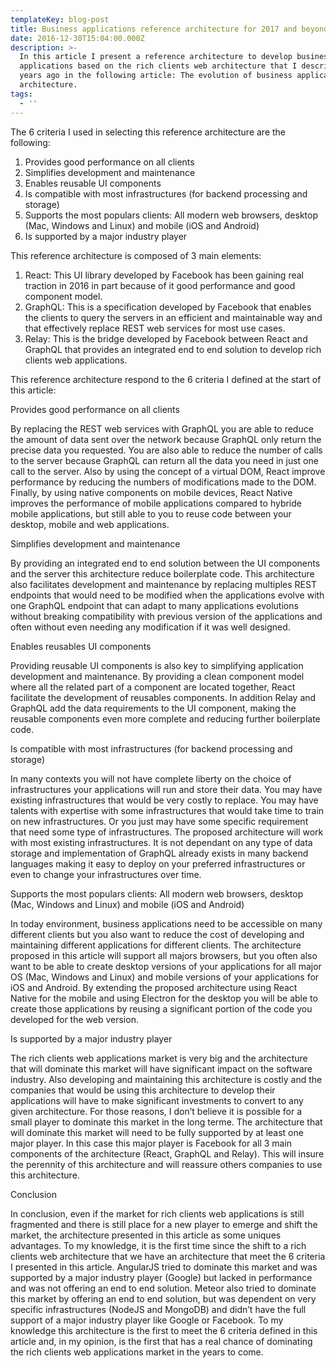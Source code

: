 ```yaml
---
templateKey: blog-post
title: Business applications reference architecture for 2017 and beyond?
date: 2016-12-30T15:04:00.000Z
description: >-
  In this article I present a reference architecture to develop business
  applications based on the rich clients web architecture that I described two
  years ago in the following article: The evolution of business applications
  architecture.
tags:
  - ''
---
```

The 6 criteria I used in selecting this reference architecture are the following:

1. Provides good performance on all clients
2. Simplifies development and maintenance
3. Enables reusable UI components
4. Is compatible with most infrastructures (for backend processing and storage)
5. Supports the most populars clients: All modern web browsers, desktop (Mac, Windows and Linux) and mobile (iOS and Android)
6. Is supported by a major industry player

This reference architecture is composed of 3 main elements:

1. React: This UI library developed by Facebook has been gaining real traction in 2016 in part because of it good performance and good component model.
2. GraphQL: This is a specification developed by Facebook that enables the clients to query the servers in an efficient and maintainable way and that effectively replace REST web services for most use cases.
3. Relay: This is the bridge developed by Facebook between React and GraphQL that provides an integrated end to end solution to develop rich clients web applications.

This reference architecture respond to the 6 criteria I defined at the start of this article:

Provides good performance on all clients

By replacing the REST web services with GraphQL you are able to reduce the amount of data sent over the network because GraphQL only return the precise data you requested. You are also able to reduce the number of calls to the server because GraphQL can return all the data you need in just one call to the server. Also by using the concept of a virtual DOM, React improve performance by reducing the numbers of modifications made to the DOM. Finally, by using native components on mobile devices, React Native improves the performance of mobile applications compared to hybride mobile applications, but still able to you to reuse code between your desktop, mobile and web applications.

Simplifies development and maintenance

By providing an integrated end to end solution between the UI components and the server this architecture reduce boilerplate code. This architecture also facilitates development and maintenance by replacing multiples REST endpoints that would need to be modified when the applications evolve with one GraphQL endpoint that can adapt to many applications evolutions without breaking compatibility with previous version of the applications and often without even needing any modification if it was well designed.

Enables reusables UI components

Providing reusable UI components is also key to simplifying application development and maintenance. By providing a clean component model where all the related part of a component are located together, React facilitate the development of reusables components. In addition Relay and GraphQL add the data requirements to the UI component, making the reusable components even more complete and reducing further boilerplate code.

Is compatible with most infrastructures (for backend processing and storage)

In many contexts you will not have complete liberty on the choice of infrastructures your applications will run and store their data. You may have existing infrastructures that would be very costly to replace. You may have talents with expertise with some infrastructures that would take time to train on new infrastructures. Or you just may have some specific requirement that need some type of infrastructures. The proposed architecture will work with most existing infrastructures. It is not dependant on any type of data storage and implementation of GraphQL already exists in many backend languages making it easy to deploy on your preferred infrastructures or even to change your infrastructures over time.

Supports the most populars clients: All modern web browsers, desktop (Mac, Windows and Linux) and mobile (iOS and Android)

In today environment, business applications need to be accessible on many different clients but you also want to reduce the cost of developing and maintaining different applications for different clients. The architecture proposed in this article will support all majors browsers, but you often also want to be able to create desktop versions of your applications for all major OS (Mac, Windows and Linux) and mobile versions of your applications for iOS and Android. By extending the proposed architecture using React Native for the mobile and using Electron for the desktop you will be able to create those applications by reusing a significant portion of the code you developed for the web version.

Is supported by a major industry player

The rich clients web applications market is very big and the architecture that will dominate this market will have significant impact on the software industry. Also developing and maintaining this architecture is costly and the companies that would be using this architecture to develop their applications will have to make significant investments to convert to any given architecture. For those reasons, I don’t believe it is possible for a small player to dominate this market in the long terme. The architecture that will dominate this market will need to be fully supported by at least one major player. In this case this major player is Facebook for all 3 main components of the architecture (React, GraphQL and Relay). This will insure the perennity of this architecture and will reassure others companies to use this architecture.

Conclusion

In conclusion, even if the market for rich clients web applications is still fragmented and there is still place for a new player to emerge and shift the market, the architecture presented in this article as some uniques advantages. To my knowledge, it is the first time since the shift to a rich clients web architecture that we have an architecture that meet the 6 criteria I presented in this article. AngularJS tried to dominate this market and was supported by a major industry player (Google) but lacked in performance and was not offering an end to end solution. Meteor also tried to dominate this market by offering an end to end solution, but was dependent on very specific infrastructures (NodeJS and MongoDB) and didn’t have the full support of a major industry player like Google or Facebook. To my knowledge this architecture is the first to meet the 6 criteria defined in this article and, in my opinion, is the first that has a real chance of dominating the rich clients web applications market in the years to come.
